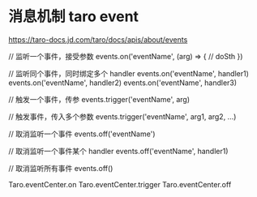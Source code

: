 # 消息机制 taro event

<https://taro-docs.jd.com/taro/docs/apis/about/events>

// 监听一个事件，接受参数
events.on('eventName', (arg) => {
// doSth
})

// 监听同个事件，同时绑定多个 handler
events.on('eventName', handler1)
events.on('eventName', handler2)
events.on('eventName', handler3)

// 触发一个事件，传参
events.trigger('eventName', arg)

// 触发事件，传入多个参数
events.trigger('eventName', arg1, arg2, ...)

// 取消监听一个事件
events.off('eventName')

// 取消监听一个事件某个 handler
events.off('eventName', handler1)

// 取消监听所有事件
events.off()

Taro.eventCenter.on
Taro.eventCenter.trigger
Taro.eventCenter.off
